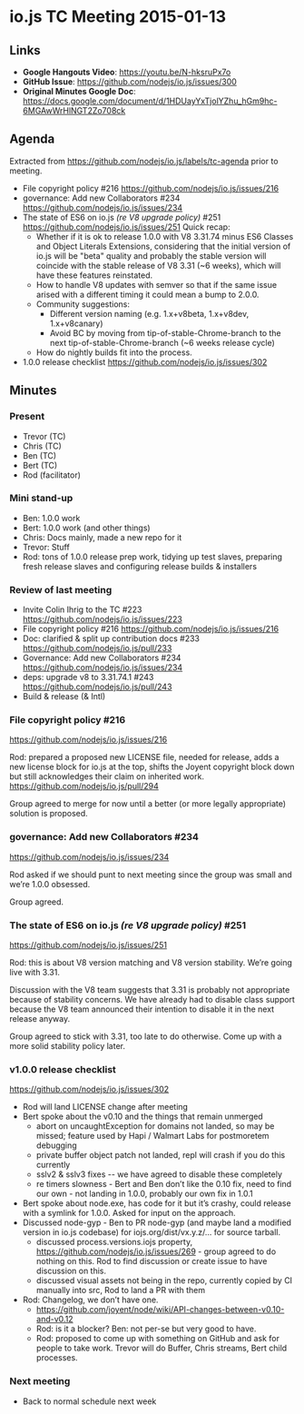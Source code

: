 # io.js TC Meeting 2015-01-13

## Links

* **Google Hangouts Video**: https://youtu.be/N-hksruPx7o
* **GitHub Issue**: https://github.com/nodejs/io.js/issues/300
* **Original Minutes Google Doc**: https://docs.google.com/document/d/1HDUayYxTjolYZhu_hGm9hc-6MGAwWrHlNGT2Zo708ck

## Agenda

Extracted from https://github.com/nodejs/io.js/labels/tc-agenda prior to meeting.

* File copyright policy #216 https://github.com/nodejs/io.js/issues/216
* governance: Add new Collaborators #234 https://github.com/nodejs/io.js/issues/234
* The state of ES6 on io.js _(re V8 upgrade policy)_ #251 https://github.com/nodejs/io.js/issues/251
  Quick recap:
  - Whether if it is ok to release 1.0.0 with V8 3.31.74 minus ES6 Classes and Object Literals Extensions, considering that the initial version of io.js will be "beta" quality and probably the stable version will coincide with the stable release of V8 3.31 (~6 weeks), which will have these features reinstated.
  - How to handle V8 updates with semver so that if the same issue arised with a different timing it could mean a bump to 2.0.0.
  - Community suggestions:
    * Different version naming (e.g. 1.x+v8beta, 1.x+v8dev, 1.x+v8canary)
    * Avoid BC by moving from tip-of-stable-Chrome-branch to the next tip-of-stable-Chrome-branch (~6 weeks release cycle)
  - How do nightly builds fit into the process.
* 1.0.0 release checklist https://github.com/nodejs/io.js/issues/302

## Minutes

### Present

* Trevor (TC)
* Chris (TC)
* Ben (TC)
* Bert (TC)
* Rod (facilitator)

### Mini stand-up

* Ben: 1.0.0 work
* Bert: 1.0.0 work (and other things)
* Chris: Docs mainly, made a new repo for it
* Trevor: Stuff
* Rod: tons of 1.0.0 release prep work, tidying up test slaves, preparing fresh release slaves and configuring release builds & installers

### Review of last meeting

* Invite Colin Ihrig to the TC #223 https://github.com/nodejs/io.js/issues/223
* File copyright policy #216 https://github.com/nodejs/io.js/issues/216
* Doc: clarified & split up contribution docs #233 https://github.com/nodejs/io.js/pull/233
* Governance: Add new Collaborators #234 https://github.com/nodejs/io.js/issues/234
* deps: upgrade v8 to 3.31.74.1 #243 https://github.com/nodejs/io.js/pull/243
* Build & release (& Intl)


### File copyright policy #216

https://github.com/nodejs/io.js/issues/216

Rod: prepared a proposed new LICENSE file, needed for release, adds a new license block for io.js at the top, shifts the Joyent copyright block down but still acknowledges their claim on inherited work. https://github.com/nodejs/io.js/pull/294

Group agreed to merge for now until a better (or more legally appropriate) solution is proposed.

### governance: Add new Collaborators #234

https://github.com/nodejs/io.js/issues/234

Rod asked if we should punt to next meeting since the group was small and we’re 1.0.0 obsessed.

Group agreed.

### The state of ES6 on io.js _(re V8 upgrade policy)_ #251

https://github.com/nodejs/io.js/issues/251

Rod: this is about V8 version matching and V8 version stability. We’re going live with 3.31.

Discussion with the V8 team suggests that 3.31 is probably not appropriate because of stability concerns. We have already had to disable class support because the V8 team announced their intention to disable it in the next release anyway.

Group agreed to stick with 3.31, too late to do otherwise. Come up with a more solid stability policy later.

### v1.0.0 release checklist

https://github.com/nodejs/io.js/issues/302

* Rod will land LICENSE change after meeting
* Bert spoke about the v0.10 and the things that remain unmerged
  - abort on uncaughtException for domains not landed, so may be missed; feature used by Hapi / Walmart Labs for postmoretem debugging
  - private buffer object patch not landed, repl will crash if you do this currently
  - sslv2 & sslv3 fixes -- we have agreed to disable these completely
  - re timers slowness - Bert and Ben don’t like the 0.10 fix, need to find our own - not landing in 1.0.0, probably our own fix in 1.0.1
* Bert spoke about node.exe, has code for it but it’s crashy, could release with a symlink for 1.0.0. Asked for input on the approach.
* Discussed node-gyp - Ben to PR node-gyp (and maybe land a modified version in io.js codebase) for iojs.org/dist/vx.y.z/... for source tarball.
  - discussed process.versions.iojs property, https://github.com/nodejs/io.js/issues/269 - group agreed to do nothing on this. Rod to find discussion or create issue to have discussion on this.
  - discussed visual assets not being in the repo, currently copied by CI manually into src, Rod to land a PR with them
* Rod: Changelog, we don’t have one.
  - https://github.com/joyent/node/wiki/API-changes-between-v0.10-and-v0.12
  - Rod: is it a blocker? Ben: not per-se but very good to have.
  - Rod: proposed to come up with something on GitHub and ask for people to take work. Trevor will do Buffer, Chris streams, Bert child processes.


### Next meeting

* Back to normal schedule next week
